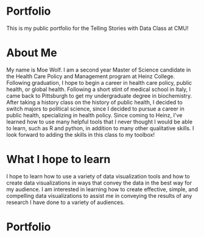 # Portfolio
This is my public portfolio for the Telling Stories with Data Class at CMU!

# About Me
My name is Moe Wolf. I am a second year Master of Science candidate in the Health Care Policy and Management program at Heinz College. Following graduation, I hope to begin a career in health care policy, public health, or global health. Following a short stint of medical school in Italy, I came back to Pittsburgh to get my undergraduate degree in biochemistry. After taking a history class on the history of public health, I decided to switch majors to political science, since I decided to pursue a career in public health, specializing in health policy. Since coming to Heinz, I've learned how to use many helpful tools that I never thought I would be able to learn, such as R and python, in addition to many other qualitative skills. I look forward to adding the skills in this class to my toolbox!

# What I hope to learn
I hope to learn how to use a variety of data visualization tools and how to create data visualizations in ways that convey the data in the best way for my audience.  I am interested in learning how to create effective, simple, and compelling data visualizations to assist me in conveying the results of any research I have done to a variety of audiences.

# Portfolio
